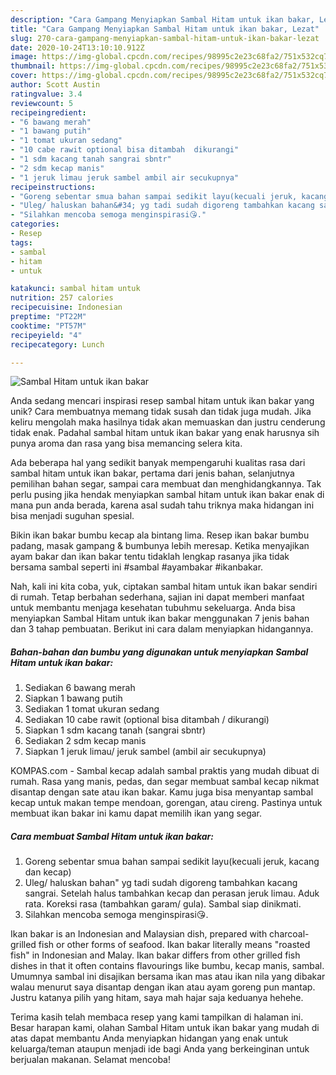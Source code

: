 ```yaml
---
description: "Cara Gampang Menyiapkan Sambal Hitam untuk ikan bakar, Lezat"
title: "Cara Gampang Menyiapkan Sambal Hitam untuk ikan bakar, Lezat"
slug: 270-cara-gampang-menyiapkan-sambal-hitam-untuk-ikan-bakar-lezat
date: 2020-10-24T13:10:10.912Z
image: https://img-global.cpcdn.com/recipes/98995c2e23c68fa2/751x532cq70/sambal-hitam-untuk-ikan-bakar-foto-resep-utama.jpg
thumbnail: https://img-global.cpcdn.com/recipes/98995c2e23c68fa2/751x532cq70/sambal-hitam-untuk-ikan-bakar-foto-resep-utama.jpg
cover: https://img-global.cpcdn.com/recipes/98995c2e23c68fa2/751x532cq70/sambal-hitam-untuk-ikan-bakar-foto-resep-utama.jpg
author: Scott Austin
ratingvalue: 3.4
reviewcount: 5
recipeingredient:
- "6 bawang merah"
- "1 bawang putih"
- "1 tomat ukuran sedang"
- "10 cabe rawit optional bisa ditambah  dikurangi"
- "1 sdm kacang tanah sangrai sbntr"
- "2 sdm kecap manis"
- "1 jeruk limau jeruk sambel ambil air secukupnya"
recipeinstructions:
- "Goreng sebentar smua bahan sampai sedikit layu(kecuali jeruk, kacang dan kecap)"
- "Uleg/ haluskan bahan&#34; yg tadi sudah digoreng tambahkan kacang sangrai. Setelah halus tambahkan kecap dan perasan jeruk limau. Aduk rata. Koreksi rasa (tambahkan garam/ gula). Sambal siap dinikmati."
- "Silahkan mencoba semoga menginspirasi😘."
categories:
- Resep
tags:
- sambal
- hitam
- untuk

katakunci: sambal hitam untuk 
nutrition: 257 calories
recipecuisine: Indonesian
preptime: "PT22M"
cooktime: "PT57M"
recipeyield: "4"
recipecategory: Lunch

---
```



![Sambal Hitam untuk ikan bakar](https://img-global.cpcdn.com/recipes/98995c2e23c68fa2/751x532cq70/sambal-hitam-untuk-ikan-bakar-foto-resep-utama.jpg)

Anda sedang mencari inspirasi resep sambal hitam untuk ikan bakar yang unik? Cara membuatnya memang tidak susah dan tidak juga mudah. Jika keliru mengolah maka hasilnya tidak akan memuaskan dan justru cenderung tidak enak. Padahal sambal hitam untuk ikan bakar yang enak harusnya sih punya aroma dan rasa yang bisa memancing selera kita.

Ada beberapa hal yang sedikit banyak mempengaruhi kualitas rasa dari sambal hitam untuk ikan bakar, pertama dari jenis bahan, selanjutnya pemilihan bahan segar, sampai cara membuat dan menghidangkannya. Tak perlu pusing jika hendak menyiapkan sambal hitam untuk ikan bakar enak di mana pun anda berada, karena asal sudah tahu triknya maka hidangan ini bisa menjadi suguhan spesial.

Bikin ikan bakar bumbu kecap ala bintang lima. Resep ikan bakar bumbu padang, masak gampang &amp; bumbunya lebih meresap. Ketika menyajikan ayam bakar dan ikan bakar tentu tidaklah lengkap rasanya jika tidak bersama sambal seperti ini #sambal #ayambakar #ikanbakar.


Nah, kali ini kita coba, yuk, ciptakan sambal hitam untuk ikan bakar sendiri di rumah. Tetap berbahan sederhana, sajian ini dapat memberi manfaat untuk membantu menjaga kesehatan tubuhmu sekeluarga. Anda bisa menyiapkan Sambal Hitam untuk ikan bakar menggunakan 7 jenis bahan dan 3 tahap pembuatan. Berikut ini cara dalam menyiapkan hidangannya.

<!--inarticleads1-->

##### Bahan-bahan dan bumbu yang digunakan untuk menyiapkan Sambal Hitam untuk ikan bakar:

1. Sediakan 6 bawang merah
1. Siapkan 1 bawang putih
1. Sediakan 1 tomat ukuran sedang
1. Sediakan 10 cabe rawit (optional bisa ditambah / dikurangi)
1. Siapkan 1 sdm kacang tanah (sangrai sbntr)
1. Sediakan 2 sdm kecap manis
1. Siapkan 1 jeruk limau/ jeruk sambel (ambil air secukupnya)


KOMPAS.com - Sambal kecap adalah sambal praktis yang mudah dibuat di rumah. Rasa yang manis, pedas, dan segar membuat sambal kecap nikmat disantap dengan sate atau ikan bakar. Kamu juga bisa menyantap sambal kecap untuk makan tempe mendoan, gorengan, atau cireng. Pastinya untuk membuat ikan bakar ini kamu dapat memilih ikan yang segar. 

<!--inarticleads2-->

##### Cara membuat Sambal Hitam untuk ikan bakar:

1. Goreng sebentar smua bahan sampai sedikit layu(kecuali jeruk, kacang dan kecap)
1. Uleg/ haluskan bahan&#34; yg tadi sudah digoreng tambahkan kacang sangrai. Setelah halus tambahkan kecap dan perasan jeruk limau. Aduk rata. Koreksi rasa (tambahkan garam/ gula). Sambal siap dinikmati.
1. Silahkan mencoba semoga menginspirasi😘.


Ikan bakar is an Indonesian and Malaysian dish, prepared with charcoal-grilled fish or other forms of seafood. Ikan bakar literally means &#34;roasted fish&#34; in Indonesian and Malay. Ikan bakar differs from other grilled fish dishes in that it often contains flavourings like bumbu, kecap manis, sambal. Umumnya sambal ini disajikan bersama ikan mas atau ikan nila yang dibakar walau menurut saya disantap dengan ikan atau ayam goreng pun mantap. Justru katanya pilih yang hitam, saya mah hajar saja keduanya hehehe. 

Terima kasih telah membaca resep yang kami tampilkan di halaman ini. Besar harapan kami, olahan Sambal Hitam untuk ikan bakar yang mudah di atas dapat membantu Anda menyiapkan hidangan yang enak untuk keluarga/teman ataupun menjadi ide bagi Anda yang berkeinginan untuk berjualan makanan. Selamat mencoba!
